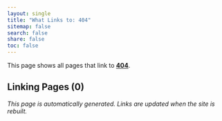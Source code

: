 ```yaml
---
layout: single
title: "What Links to: 404"
sitemap: false
search: false
share: false
toc: false
---
```


This page shows all pages that link to **[404](/404/)**.

## Linking Pages (0)


*This page is automatically generated. Links are updated when the site is rebuilt.*
